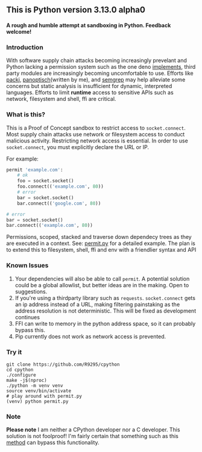 ## This is Python version 3.13.0 alpha0

#### A rough and humble attempt at sandboxing in Python. Feedback welcome!


### Introduction
With software supply chain attacks becoming increasingly prevelant and Python lacking a permission system such as the one deno [implements](https://deno.land/manual/getting_started/permissions), third party modules are increasingly becoming uncomfortable to use. Efforts like [packj](https://packj.dev/), [panoptisch](https://github.com/R9295/panoptisch)(written by me), and [semgrep](https://github.com/returntocorp/semgrep) may help alleviate some concerns but static analysis is insufficient for dynamic, interpreted languages. Efforts to limit **runtime** access to sensitive APIs such as network, filesystem and shell, ffi are critical.

### What is this?
This is a Proof of Concept sandbox to restrict access to ``socket.connect``. Most supply chain attacks use network or filesystem access to conduct malicious activity. Restricting network access is essential. In order to use ``socket.connect``, you must explicitly declare the URL or IP.


For example:
``` python
permit 'example.com':
    # ok
    foo = socket.socket()
    foo.connect(('example.com', 80))
    # error
    bar = socket.socket()
    bar.connect(('google.com', 80))

# error
bar = socket.socket()
bar.connect(('example.com', 80))
```
Permissions, scoped, stacked and traverse down dependecy trees as they are executed in a context. See: [permit.py](/permit.py) for a detailed example.
The plan is to extend this to filesystem, shell, ffi and env with a friendlier syntax and API

### Known Issues
1. Your dependencies will also be able to call ``permit``. A potential solution could be a global allowlist, but better ideas are in the making. Open to suggestions.
2. If you're using a thirdparty library such as ``requests``. ``socket.connect`` gets an ip address instead of a URL, making filtering painstaking as the address resolution is not deterministic.
This will be fixed as development continues
4. FFI can write to memory in the python address space, so it can probably bypass this.
5. Pip currently does not work as network access is prevented.

### Try it
```
git clone https://github.com/R9295/cpython
cd cpython
./configure
make -j$(nproc)
./python -m venv venv
source venv/bin/activate
# play around with permit.py
(venv) python permit.py
```

### Note
**Please note** I am neither a CPython developer nor a C developer. This solution is not foolproof!
I'm fairly certain that something such as this [method](https://daddycocoaman.dev/posts/bypassing-python38-audit-hooks-part-1/) can bypass this functionality.


